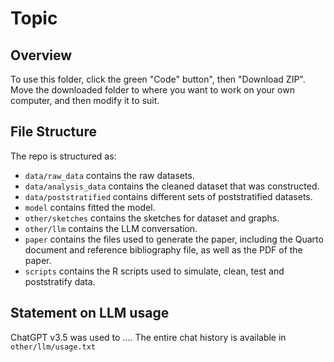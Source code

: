 # Topic

## Overview

To use this folder, click the green "Code" button", then "Download ZIP". Move the downloaded folder to where you want to work on your own computer, and then modify it to suit.

## File Structure
The repo is structured as:

-   `data/raw_data` contains the raw datasets.
-   `data/analysis_data` contains the cleaned dataset that was constructed.
-   `data/poststratified` contains different sets of poststratified datasets.
-   `model` contains fitted the model. 
-   `other/sketches` contains the sketches for dataset and graphs.
-   `other/llm` contains the LLM conversation.
-   `paper` contains the files used to generate the paper, including the Quarto document and reference bibliography file, as well as the PDF of the paper. 
-   `scripts` contains the R scripts used to simulate, clean, test and poststratify data.

## Statement on LLM usage
ChatGPT v3.5 was used to .... The entire chat history is available in `other/llm/usage.txt`
